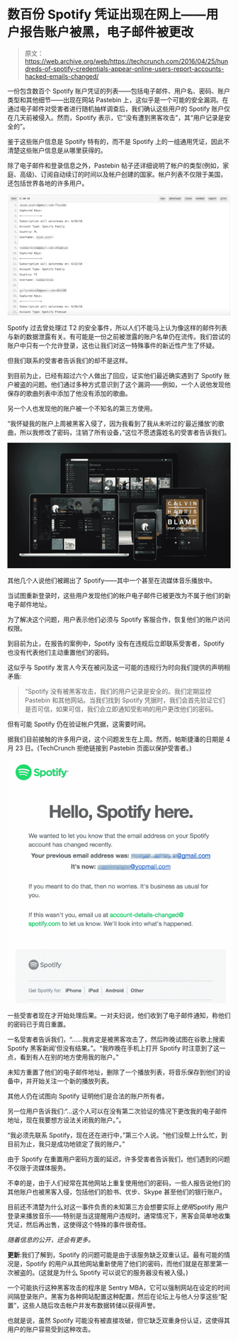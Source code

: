 # 数百份 Spotify 凭证出现在网上——用户报告账户被黑，电子邮件被更改 

> 原文：<https://web.archive.org/web/https://techcrunch.com/2016/04/25/hundreds-of-spotify-credentials-appear-online-users-report-accounts-hacked-emails-changed/>

一份包含数百个 Spotify 账户凭证的列表——包括电子邮件、用户名、密码、账户类型和其他细节——出现在网站 Pastebin 上，这似乎是一个可能的安全漏洞。在通过电子邮件对受害者进行随机抽样调查后，我们确认这些用户的 Spotify 账户仅在几天前被侵入。然而，Spotify 表示，它“没有遭到黑客攻击”，其“用户记录是安全的”。

鉴于这些账户信息是 Spotify 特有的，而不是 Spotify 上的一组通用凭证，因此不清楚这些账户信息是从哪里获得的。

除了电子邮件和登录信息之外，Pastebin 帖子还详细说明了帐户的类型(例如，家庭、高级)、订阅自动续订的时间以及帐户创建的国家。帐户列表不仅限于美国，还包括世界各地的许多用户。

![spotify-pastebin](img/0ba421bb244057013e127d4edb36eb59.png)

Spotify 过去曾处理过 T2 的安全事件，所以人们不能马上认为像这样的邮件列表与新的数据泄露有关。有可能是一份之前被泄露的账户名单仍在流传。我们尝试的账户中只有一个允许登录，这也让我们对这一特殊事件的新近性产生了怀疑。

但我们联系的受害者告诉我们的却不是这样。

到目前为止，已经有超过六个人做出了回应，证实他们最近确实遇到了 Spotify 账户被盗的问题。他们通过多种方式意识到了这个漏洞——例如，一个人说他发现他保存的歌曲列表中添加了他没有添加的歌曲。

另一个人也发现他的账户被一个不知名的第三方使用。

“我怀疑我的账户上周被黑客入侵了，因为我看到了我从未听过的‘最近播放’的歌曲，所以我修改了密码，注销了所有设备，”这位不愿透露姓名的受害者告诉我们。

![spotify-overview](img/be1810363af16ab6d26613db617a5ac1.png)

其他几个人说他们被踢出了 Spotify——其中一个甚至在流媒体音乐播放中。

当试图重新登录时，这些用户发现他们的帐户电子邮件已被更改为不属于他们的新电子邮件地址。

为了解决这个问题，用户表示他们必须与 Spotify 客服合作，恢复他们的账户访问权限。

到目前为止，在报告的案例中，Spotify 没有在违规后立即联系受害者，Spotify 也没有代表他们主动重置他们的密码。

这似乎与 Spotify 发言人今天在被问及这一可能的违规行为时向我们提供的声明相矛盾:

> “Spotify 没有被黑客攻击，我们的用户记录是安全的。我们定期监控 Pastebin 和其他网站。当我们找到 Spotify 凭据时，我们会首先验证它们是否可信，如果可信，我们会立即通知受影响的用户更改他们的密码。

但有可能 Spotify 仍在验证帐户凭据，这需要时间。

据我们目前接触的许多用户说，这个问题发生在上周。然而，帕斯捷潘的日期是 4 月 23 日。(TechCrunch 拒绝链接到 Pastebin 页面以保护受害者。)

![spotify-email-reset](img/544c0bdd3f47a2efe9b66146e2b25fda.png)

一些受害者现在才开始处理后果。一对夫妇说，他们收到了电子邮件通知，称他们的密码已于周日重置。

一名受害者告诉我们，“……我肯定是被黑客攻击了，然后昨晚试图在谷歌上搜索 Spotify 黑客新闻’但没有结果。”。“我昨晚在手机上打开 Spotify 时注意到了这一点，看到有人在别的地方使用我的账户。”

未知方重置了他们的电子邮件地址，删除了一个播放列表，将音乐保存到他们的设备中，并开始关注一个新的播放列表。

其他人仍在试图向 Spotify 证明他们是合法的账户所有者。

另一位用户告诉我们:“…这个人可以在没有第二次验证的情况下更改我的电子邮件地址，现在我要想方设法关闭我的账户。”。

“我必须先联系 Spotify，现在还在进行中，”第三个人说。“他们没帮上什么忙，到目前为止，我只是成功地锁定了我的账户。”

由于 Spotify 在重置用户密码方面的延迟，许多受害者告诉我们，他们遇到的问题不仅限于流媒体服务。

不幸的是，由于人们经常在其他网站上重复使用他们的密码，一些人报告说他们的其他账户也被黑客入侵，包括他们的脸书、优步、Skype 甚至他们的银行账户。

目前还不清楚为什么对这一事件负责的未知第三方会想要实际上*使用*Spotify 用户登录来播放音乐——特别是当这提醒用户违规时。通常情况下，黑客会简单地收集凭证，然后再出售，这使得这个特殊的事件很奇怪。

*随着信息的公开，还会有更多。*

**更新**:我们了解到，Spotify 的问题可能是由于该服务缺乏双重认证。最有可能的情况是，Spotify 的用户从其他网站重新使用了他们的密码，而他们就是在那里第一次被盗的。(这就是为什么 Spotify 可以说它的服务器没有被入侵。)

一个可能执行这种黑客攻击的程序是 Sentry MBA，它可以强制网站在设定的时间间隔登录账户。黑客为各种网站配置这种配置，然后在论坛上与他人分享这些“配置”，这些人随后攻击帐户并发布数据转储以获得声誉。

也就是说，虽然 Spotify 可能没有被直接攻破，但它缺乏双重身份认证，这使得其用户的账户容易受到这种攻击。